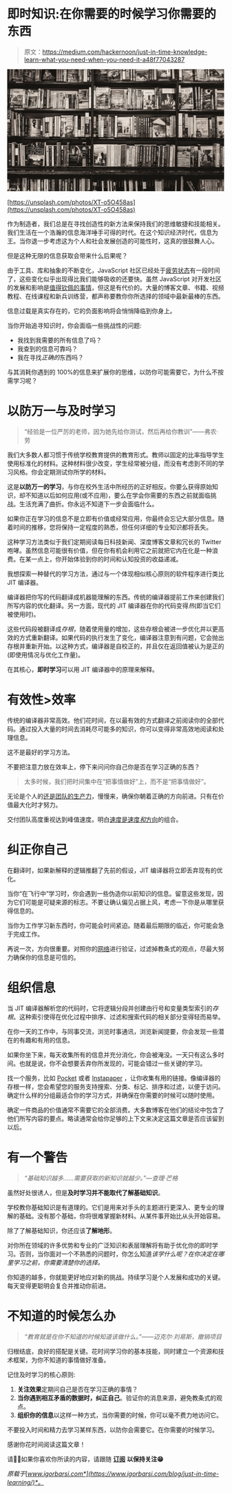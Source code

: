 # 即时知识:在你需要的时候学习你需要的东西

> 原文：<https://medium.com/hackernoon/just-in-time-knowledge-learn-what-you-need-when-you-need-it-a48f77043287>

![](img/14fa7bd1892bbe69814faaaa6c61dea6.png)

[https://unsplash.com/photos/XT-o5O458as](https://unsplash.com/photos/XT-o5O458as)

作为制造者，我们总是在寻找创造性的新方法来保持我们的思维敏捷和技能相关。我们生活在一个浩瀚的信息海洋唾手可得的时代。在这个知识经济时代，信息为王。当你退一步考虑这为个人和社会发展创造的可能性时，这真的很鼓舞人心。

但是这种无限的信息获取会带来什么后果呢？

由于工具、库和抽象的不断变化，JavaScript 社区已经处于[疲劳状态](/@ericclemmons/javascript-fatigue-48d4011b6fc4)有一段时间了，这些变化似乎出现得比我们能够吸收的还要快。虽然 JavaScript 对开发社区的发展和影响是[值得钦佩的事情](/javascript-scene/why-im-thankful-for-js-fatigue-i-know-you-re-sick-of-those-words-but-this-is-different-296fae0c888f)，但这是有代价的。大量的博客文章、书籍、视频教程、在线课程和新兵训练营，都声称要教你你所选择的领域中最新最棒的东西。

信息过载是真实存在的，它的负面影响将会悄悄降临到你身上。

当你开始追寻知识时，你会面临一些挑战性的问题:

*   我找到我需要的所有信息了吗？
*   我查到的信息可靠吗？
*   我在寻找*正确的*东西吗？

与其消耗你遇到的 100%的信息来扩展你的思维，以防你可能需要它，为什么不按需学习呢？

# 以防万一与及时学习

> “经验是一位严厉的老师，因为她先给你测试，然后再给你教训”——弗农·劳

我们大多数人都习惯于传统学校教育提供的教育形式。教师以固定的比率指导学生使用标准化的材料。这种材料很少改变，学生经常被分组，而没有考虑到不同的学习风格。你会定期测试你所学的材料。

这是**以防万一的学习**，与你在校外生活中所经历的正好相反。你要么获得原始知识，却不知道以后如何应用(或不应用)，要么在学会你需要的东西之前就面临挑战。生活充满了曲折。你永远不知道下一步会面临什么。

如果你正在学习的信息不是立即有价值或经常应用，你最终会忘记大部分信息。随着时间的推移，您将保持一定程度的熟悉，但任何详细的专业知识都将丢失。

这种学习方法类似于我们定期阅读每日科技新闻、深度博客文章和冗长的 Twitter 咆哮。虽然信息可能很有价值，但在你有机会利用它之前就把它内在化是一种浪费。在某一点上，你开始体验到你的时间和认知投资的收益递减。

我想探索一种替代的学习方法，通过与一个体现相似核心原则的软件程序进行类比 JIT 编译器。

编译器把你写的代码翻译成机器能理解的东西。传统的编译器提前工作来创建我们所写内容的优化翻译。另一方面，现代的 JIT 编译器在你的代码变得*热*(即当它们被使用时)。

这些代码段被翻译成*存根*，随着使用量的增加，这些存根会被进一步优化并以更高效的方式重新翻译。如果代码的执行发生了变化，编译器注意到有问题，它会抛出存根并重新开始。以这种方式，编译器是自校正的，并且仅在返回值被认为是正的(即使用情况与优化工作量)。

在其核心，**即时学习**可以用 JIT 编译器中的原理来解释。

# 有效性>效率

传统的编译器非常高效。他们花时间，在以最有效的方式翻译之前阅读你的全部代码。通过投入大量的时间去消耗尽可能多的知识，你可以变得非常高效地阅读和处理信息。

这不是最好的学习方法。

不要把注意力放在效率上，停下来问问你自己你是否在学习正确的东西？

> 太多时候，我们把时间集中在“把事情做好”上，而不是“把事情做好”。

无论是个人的[还是团队的](https://hackernoon.com/productivity-by-sam-altman-5d10d72f14d1)[生产力](https://www.amazon.ca/Rework-Jason-Fried/dp/0307463745)，慢慢来，确保你朝着正确的方向前进。只有在价值最大化时才努力。

交付团队高度重视达到峰值速度。明白[速度是速度*和*方向](https://fs.blog/2018/03/speed-velocity/)的组合。

# 纠正你自己

在翻译时，如果新解释的逻辑推翻了先前的假设，JIT 编译器将立即丢弃现有的优化。

当你“在飞行中”学习时，你会遇到一些伪造你以前知识的信息。留意这些发现，因为它们可能是可疑来源的标志。不要让确认偏见占据上风，考虑一下你是从哪里获得信息的。

当你为工作学习新东西时，你可能会时间紧迫。随着最后期限的临近，你可能会急于完成工作。

再说一次，方向很重要。对照你的[网络](https://hackernoon.com/tagged/network)进行验证，过滤掉教条式的观点，尽最大努力确保你的信息是可信的。

# 组织信息

当 JIT 编译器解析您的代码时，它将逻辑分段并创建由行号和变量类型索引的*存根*。这种索引使得在优化过程中排序、过滤和搜索代码的相关部分变得轻而易举。

在你一天的工作中，与同事交流，浏览时事通讯，浏览新闻提要，你会发现一些潜在的有趣和有用的信息。

如果你坐下来，每天收集所有的信息并充分消化，你会被淹没。一天只有这么多时间。也就是说，你不会想要丢弃你所发现的，可能会错过一些关键的学习。

找一个服务，比如 [Pocket](https://getpocket.com/) 或者 [Instapaper](https://www.instapaper.com/u) ，让你收集有用的链接。像编译器的存根一样，您会希望您的服务支持搜索、分类、标记、排序和过滤，以便于访问。确定什么样的分组最适合你的学习方式，并确保在你需要的时候可以随时使用。

确定一件商品的价值通常不需要它的全部消费。大多数博客在他们的结论中包含了他们所写内容的要点。略读通常会给你足够的上下文来决定这篇文章是否应该留到以后。

# 有一个警告

> *“基础知识越多……需要获取的新知识就越少。”—查理·芒格*

虽然好处很诱人，但是**及时学习并不能取代了解基础知识**。

学校教你基础知识是有道理的。它们是用来对手头的主题进行更深入、更专业的理解的基础。没有那个基础，你将很难掌握新材料。从某件事开始比从头开始容易。

除了了解基础知识，你还应该**了解地形**。

对你所在领域的许多优势和专业的广泛知识和表层理解将有助于优化你的即时学习。否则，当你面对一个不熟悉的问题时，你怎么知道*该学什么呢？在你决定在哪里学习之前，你需要清楚你的选择。*

你知道的越多，你就能更好地应对新的挑战。持续学习是个人发展和成功的关键。每天变得更聪明会复合并推动你前进。

# 不知道的时候怎么办

> *“教育就是在你不知道的时候知道该做什么。”——迈克尔·刘易斯，撤销项目*

归根结底，良好的搭配是关键。花时间学习你的基本技能，同时建立一个资源和技术框架，为你不知道的事情做好准备。

记住及时学习的核心原则:

1.  **关注效果**定期问自己是否在学习正确的事情？
2.  **当你遇到相互矛盾的数据时，纠正自己**。验证你的消息来源，避免教条式的观点。
3.  **组织你的信息**以这样一种方式，当你需要的时候，你可以毫不费力地访问它。

不要投入时间和精力去学习某样东西，以防你会需要它。在你需要的时候学习。

感谢你花时间阅读这篇文章！

请👏🏼如果你喜欢你所读的内容，请跟随 [**订阅**](https://www.igorbarsi.com/newsletter) **以保持关注😁**

*原载于*[*www.igorbarsi.com*](https://www.igorbarsi.com/blog/just-in-time-learning/)*。*